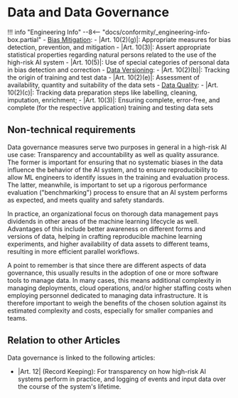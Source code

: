 # Data and Data Governance

!!! info "Engineering Info"
    --8<-- "docs/conformity/_engineering-info-box.partial"
    - [Bias Mitigation]:
        - |Art. 10(2)(g)|: Appropriate measures for bias detection, prevention, and mitigation
        - |Art. 10(3)|: Assert appropriate statistical properties regarding natural persons related to the use of the high-risk AI system
        - |Art. 10(5)|: Use of special categories of personal data in bias detection and correction
    - [Data Versioning]:
        - |Art. 10(2)(b)|: Tracking the origin of training and test data
        - |Art. 10(2)(e)|: Assessment of availability, quantity and suitability of the data sets
    - [Data Quality]:
        - |Art. 10(2)(c)|: Tracking data preparation steps like labelling, cleaning, imputation, enrichment;
        - |Art. 10(3)|: Ensuring complete, error-free, and complete (for the respective application) training and testing data sets


## Non-technical requirements

Data governance measures serve two purposes in general in a high-risk AI use case: Transparency and accountability as well as quality assurance.
The former is important for ensuring that no systematic biases in the data influence the behavior of the AI system, and to ensure reproducibility to allow ML engineers to identify issues in the training and evaluation process.
The latter, meanwhile, is important to set up a rigorous performance evaluation ("benchmarking") process to ensure that an AI system performs as expected, and meets quality and safety standards.

In practice, an organizational focus on thorough data management pays dividends in other areas of the machine learning lifecycle as well.
Advantages of this include better awareness on different forms and versions of data, helping in crafting reproducible machine learning experiments, and higher availability of data assets to different teams, resulting in more efficient parallel workflows.

A point to remember is that since there are different aspects of data governance, this usually results in the adoption of one or more software tools to manage data.
In many cases, this means additional complexity in managing deployments, cloud operations, and/or higher staffing costs when employing personnel dedicated to managing data infrastructure.
It is therefore important to weigh the benefits of the chosen solution against its estimated complexity and costs, especially for smaller companies and teams.

## Relation to other Articles

Data governance is linked to the following articles:

- |Art. 12| (Record Keeping): For transparency on how high-risk AI systems perform in practice,
    and logging of events and input data over the course of the system's lifetime.

<!-- Reference Links -->
[Bias Mitigation]: ../engineering-practice/data-governance/bias-mitigation.md
[Data Versioning]: ../engineering-practice/data-governance/data-versioning.md
[Data Quality]: ../engineering-practice/data-governance/data-quality.md
